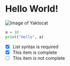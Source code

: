 # Hello World!

![Image of Yaktocat](https://octodex.github.com/images/yaktocat.png)


```python
a = 10
print("Hello", a)
```


- [x] List syntax is required
- [x] This item is complete
- [ ] This item is not complete
